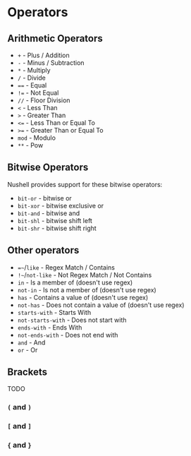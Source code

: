 # Operators

## Arithmetic Operators

- `+` - Plus / Addition
- `-` - Minus / Subtraction
- `*` - Multiply
- `/` - Divide
- `==` - Equal
- `!=` - Not Equal
- `//` - Floor Division
- `<` - Less Than
- `>` - Greater Than
- `<=` - Less Than or Equal To
- `>=` - Greater Than or Equal To
- `mod` - Modulo
- `**` - Pow

## Bitwise Operators

Nushell provides support for these bitwise operators:

- `bit-or` - bitwise or
- `bit-xor` - bitwise exclusive or
- `bit-and` - bitwise and
- `bit-shl` - bitwise shift left
- `bit-shr` - bitwise shift right

## Other operators

- `=~`/`like` - Regex Match / Contains
- `!~`/`not-like` - Not Regex Match / Not Contains
- `in` - Is a member of (doesn't use regex)
- `not-in` - Is not a member of (doesn't use regex)
- `has` - Contains a value of (doesn't use regex)
- `not-has` - Does not contain a value of (doesn't use regex)
- `starts-with` - Starts With
- `not-starts-with` - Does not start with
- `ends-with` - Ends With
- `not-ends-with` - Does not end with
- `and` - And
- `or` - Or

## Brackets

TODO

### `(` and `)`

### `[` and `]`

### `{` and `}`
